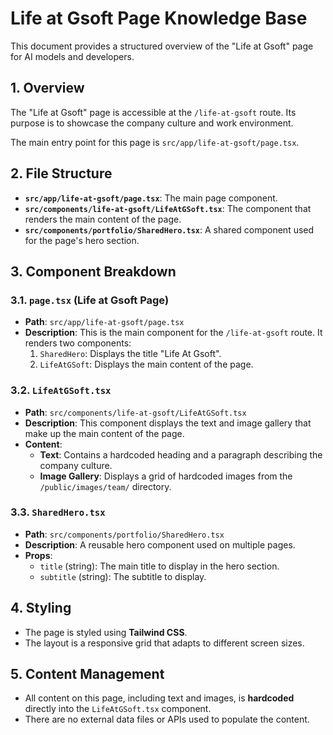 
# Life at Gsoft Page Knowledge Base

This document provides a structured overview of the "Life at Gsoft" page for AI models and developers.

## 1. Overview

The "Life at Gsoft" page is accessible at the `/life-at-gsoft` route. Its purpose is to showcase the company culture and work environment.

The main entry point for this page is `src/app/life-at-gsoft/page.tsx`.

## 2. File Structure

-   **`src/app/life-at-gsoft/page.tsx`**: The main page component.
-   **`src/components/life-at-gsoft/LifeAtGSoft.tsx`**: The component that renders the main content of the page.
-   **`src/components/portfolio/SharedHero.tsx`**: A shared component used for the page's hero section.

## 3. Component Breakdown

### 3.1. `page.tsx` (Life at Gsoft Page)

-   **Path**: `src/app/life-at-gsoft/page.tsx`
-   **Description**: This is the main component for the `/life-at-gsoft` route. It renders two components:
    1.  `SharedHero`: Displays the title "Life At Gsoft".
    2.  `LifeAtGSoft`: Displays the main content of the page.

### 3.2. `LifeAtGSoft.tsx`

-   **Path**: `src/components/life-at-gsoft/LifeAtGSoft.tsx`
-   **Description**: This component displays the text and image gallery that make up the main content of the page.
-   **Content**:
    -   **Text**: Contains a hardcoded heading and a paragraph describing the company culture.
    -   **Image Gallery**: Displays a grid of hardcoded images from the `/public/images/team/` directory.

### 3.3. `SharedHero.tsx`

-   **Path**: `src/components/portfolio/SharedHero.tsx`
-   **Description**: A reusable hero component used on multiple pages.
-   **Props**:
    -   `title` (string): The main title to display in the hero section.
    -   `subtitle` (string): The subtitle to display.

## 4. Styling

-   The page is styled using **Tailwind CSS**.
-   The layout is a responsive grid that adapts to different screen sizes.

## 5. Content Management

-   All content on this page, including text and images, is **hardcoded** directly into the `LifeAtGSoft.tsx` component.
-   There are no external data files or APIs used to populate the content.
